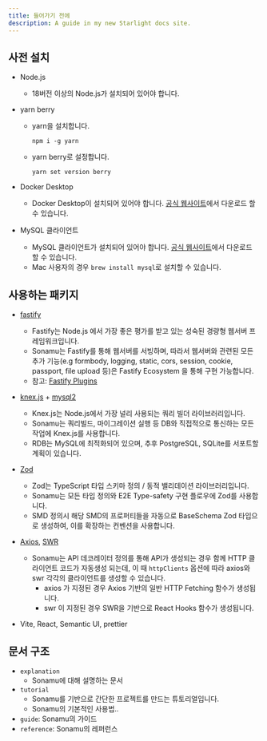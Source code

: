 ```yaml
---
title: 들어가기 전에
description: A guide in my new Starlight docs site.
---
```


## 사전 설치

- Node.js

  - 18버전 이상의 Node.js가 설치되어 있어야 합니다.

- yarn berry

  - yarn을 설치합니다.
    ```shell
    npm i -g yarn
    ```
  - yarn berry로 설정합니다.
    ```shell
    yarn set version berry
    ```

- Docker Desktop

  - Docker Desktop이 설치되어 있어야 합니다. [공식 웹사이트](https://www.docker.com/products/docker-desktop/)에서 다운로드 할 수 있습니다.

- MySQL 클라이언트
  - MySQL 클라이언트가 설치되어 있어야 합니다. [공식 웹사이트](https://dev.mysql.com/downloads/workbench/)에서 다운로드 할 수 있습니다.
  - Mac 사용자의 경우 `brew install mysql`로 설치할 수 있습니다.

## 사용하는 패키지

- [fastify](https://fastify.dev/)

  - Fastify는 Node.js 에서 가장 좋은 평가를 받고 있는 성숙된 경량형 웹서버 프레임워크입니다.
  - Sonamu는 Fastify를 통해 웹서버를 서빙하며, 따라서 웹서버와 관련된 모든 추가 기능(e.g formbody, logging, static, cors, session, cookie, passport, file upload 등)은 Fastify Ecosystem 을 통해 구현 가능합니다.
  - 참고: [Fastify Plugins](https://fastify.dev/docs/latest/Reference/Plugins)

- [knex.js](https://knexjs.org/) + [mysql2](https://www.npmjs.com/package/mysql2)

  - Knex.js는 Node.js에서 가장 널리 사용되는 쿼리 빌더 라이브러리입니다.
  - Sonamu는 쿼리빌드, 마이그레이션 실행 등 DB와 직접적으로 통신하는 모든 작업에 Knex.js를 사용합니다.
  - RDB는 MySQL에 최적화되어 있으며, 추후 PostgreSQL, SQLite를 서포트할 계획이 있습니다.

- [Zod](https://zod.dev/)

  - Zod는 TypeScript 타입 스키마 정의 / 동적 밸리데이션 라이브러리입니다.
  - Sonamu는 모든 타입 정의와 E2E Type-safety 구현 플로우에 Zod를 사용합니다.
  - SMD 정의시 해당 SMD의 프로퍼티들을 자동으로 BaseSchema Zod 타입으로 생성하여, 이를 확장하는 컨벤션을 사용합니다.

- [Axios](https://axios-http.com/kr/docs/intro), [SWR](https://swr.vercel.app/ko)

  - Sonamu는 API 데코레이터 정의를 통해 API가 생성되는 경우 함께 HTTP 클라이언트 코드가 자동생성 되는데, 이 때 `httpClients` 옵션에 따라 axios와 swr 각각의 클라이언트를 생성할 수 있습니다.
    - axios 가 지정된 경우 Axios 기반의 일반 HTTP Fetching 함수가 생성됩니다.
    - swr 이 지정된 경우 SWR을 기반으로 React Hooks 함수가 생성됩니다.

- Vite, React, Semantic UI, prettier

## 문서 구조

- `explanation`
  - Sonamu에 대해 설명하는 문서
- `tutorial`
  - Sonamu를 기반으로 간단한 프로젝트를 만드는 튜토리얼입니다.
  - Sonamu의 기본적인 사용법..
- `guide`: Sonamu의 가이드
- `reference`: Sonamu의 레퍼런스
